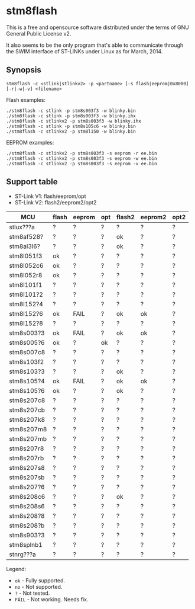 stm8flash
=========

This is a free and opensource software distributed under the terms of GNU General Public License v2.

It also seems to be the only program that's able to communicate through the SWIM interface of ST-LINKs under Linux as for March, 2014.


Synopsis
--------

```
stm8flash -c <stlink|stlinkv2> -p <partname> [-s flash|eeprom|0x8000] [-r|-w|-v] <filename>
```

Flash examples:
```nohighlight
./stm8flash -c stlink -p stm8s003f3 -w blinky.bin
./stm8flash -c stlink -p stm8s003f3 -w blinky.ihx
./stm8flash -c stlinkv2 -p stm8s003f3 -w blinky.ihx
./stm8flash -c stlink -p stm8s105c6 -w blinky.bin
./stm8flash -c stlinkv2 -p stm8l150 -w blinky.bin
```

EEPROM examples:
```nohighlight
./stm8flash -c stlinkv2 -p stm8s003f3 -s eeprom -r ee.bin
./stm8flash -c stlinkv2 -p stm8s003f3 -s eeprom -w ee.bin
./stm8flash -c stlinkv2 -p stm8s003f3 -s eeprom -v ee.bin
```

Support table
-------------

  * ST-Link V1: flash/eeprom/opt
  * ST-Link V2: flash2/eeprom2/opt2

| MCU        | flash | eeprom | opt  | flash2 | eeprom2 | opt2  |
|------------|-------|--------|------|--------|---------|-------|
| stlux???a  |  ?    |  ?     |  ?   |  ?     |  ?      |  ?    |
| stm8af528? |  ?    |  ?     |  ?   |  ok    |  ?      |  ?    |
| stm8al3l6? |  ?    |  ?     |  ?   |  ok    |  ?      |  ?    |
| stm8l051f3 |  ok   |  ?     |  ?   |  ?     |  ?      |  ?    |
| stm8l052c6 |  ok   |  ?     |  ?   |  ?     |  ?      |  ?    |
| stm8l052r8 |  ok   |  ?     |  ?   |  ?     |  ?      |  ?    |
| stm8l101f1 |  ?    |  ?     |  ?   |  ?     |  ?      |  ?    |
| stm8l101?2 |  ?    |  ?     |  ?   |  ?     |  ?      |  ?    |
| stm8l152?4 |  ?    |  ?     |  ?   |  ?     |  ?      |  ?    |
| stm8l152?6 |  ok   |  FAIL  |  ?   |  ok    |  ok     |  ?    |
| stm8l152?8 |  ?    |  ?     |  ?   |  ?     |  ?      |  ?    |
| stm8s003?3 |  ok   |  FAIL  |  ?   |  ok    |  ok     |  ?    |
| stm8s005?6 |  ok   |  ?     |  ok  |  ?     |  ?      |  ?    |
| stm8s007c8 |  ?    |  ?     |  ?   |  ?     |  ?      |  ?    |
| stm8s103f2 |  ?    |  ?     |  ?   |  ?     |  ?      |  ?    |
| stm8s103?3 |  ?    |  ?     |  ?   |  ok    |  ?      |  ?    |
| stm8s105?4 |  ok   |  FAIL  |  ?   |  ok    |  ok     |  ?    |
| stm8s105?6 |  ok   |  ?     |  ?   |  ok    |  ?      |  ?    |
| stm8s207c8 |  ?    |  ?     |  ?   |  ?     |  ?      |  ?    |
| stm8s207cb |  ?    |  ?     |  ?   |  ?     |  ?      |  ?    |
| stm8s207k8 |  ?    |  ?     |  ?   |  ?     |  ?      |  ?    |
| stm8s207m8 |  ?    |  ?     |  ?   |  ?     |  ?      |  ?    |
| stm8s207mb |  ?    |  ?     |  ?   |  ?     |  ?      |  ?    |
| stm8s207r8 |  ?    |  ?     |  ?   |  ?     |  ?      |  ?    |
| stm8s207rb |  ?    |  ?     |  ?   |  ?     |  ?      |  ?    |
| stm8s207s8 |  ?    |  ?     |  ?   |  ?     |  ?      |  ?    |
| stm8s207sb |  ?    |  ?     |  ?   |  ?     |  ?      |  ?    |
| stm8s207?6 |  ?    |  ?     |  ?   |  ?     |  ?      |  ?    |
| stm8s208c6 |  ?    |  ?     |  ?   |  ok    |  ?      |  ?    |
| stm8s208s6 |  ?    |  ?     |  ?   |  ?     |  ?      |  ?    |
| stm8s208?8 |  ?    |  ?     |  ?   |  ?     |  ?      |  ?    |
| stm8s208?b |  ?    |  ?     |  ?   |  ?     |  ?      |  ?    |
| stm8s903?3 |  ?    |  ?     |  ?   |  ?     |  ?      |  ?    |
| stm8splnb1 |  ?    |  ?     |  ?   |  ?     |  ?      |  ?    |
| stnrg???a  |  ?    |  ?     |  ?   |  ?     |  ?      |  ?    |

Legend:

  * `ok`   - Fully supported.
  * `no`   - Not supported.
  * `?`    - Not tested.
  * `FÁIL` - Not working. Needs fix.


